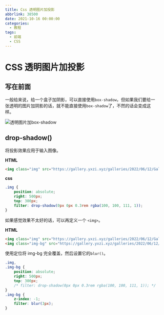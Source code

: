 ```yaml
---
title: Css 透明图片加投影
abbrlink: 38500
date: 2021-10-16 00:00:00
categories:
  - 教程
tags:
  - 前端
  - CSS
---
```


# CSS 透明图片加投影

## 写在前面

一般给来说，给一个盒子加阴影，可以直接使用`box-shadow`，但如果我们要给一张透明的图片加阴影的话，就不能直接使用`box-shadow`了，不然的话会变成这样。

![透明图片加box-shadow](https://gallery.yxzi.xyz/galleries/2022/07/10/透明图片加box-shadow.png)

## drop-shadow()

将投影效果应用于输入图像。

**HTML**

```html
<img class="img" src="https://gallery.yxzi.xyz/galleries/2022/06/12/Gallery.png" alt="">
```

**css**

```css
.img {
    position: absolute;
	right: 500px;
	top: 300px;
	filter: drop-shadow(0px 0px 0.3rem rgba(100, 100, 111, 1));
}
```

如果感觉效果不太好的话，可以再定义一个 `<img>`。

**HTML**

```html
<img class="img" src="https://gallery.yxzi.xyz/galleries/2022/06/12/Gallery.png" alt="">
<img class="img-bg" src="https://gallery.yxzi.xyz/galleries/2022/06/12/Gallery.png" alt="">
```

使用定位将 img-bg 完全覆盖，然后设置它的`blur()`。

```css
.img,
.img-bg {
	position: absolute;
	right: 500px;
	top: 300px;
	/* filter: drop-shadow(0px 0px 0.3rem rgba(100, 100, 111, 1)); */
}
.img-bg {
	z-index: -1;
	filter: blur(3px);
}

```

